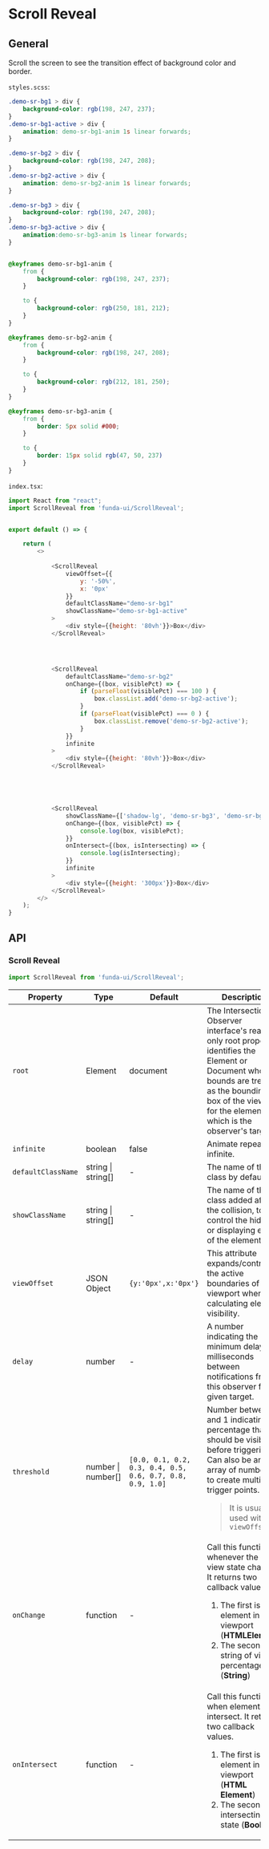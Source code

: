 # Scroll Reveal



## General

Scroll the screen to see the transition effect of background color and border.


`styles.scss`:
```css
.demo-sr-bg1 > div {
    background-color: rgb(198, 247, 237);
}
.demo-sr-bg1-active > div {
    animation: demo-sr-bg1-anim 1s linear forwards;
}

.demo-sr-bg2 > div {
    background-color: rgb(198, 247, 208);
}
.demo-sr-bg2-active > div {
    animation: demo-sr-bg2-anim 1s linear forwards;
}

.demo-sr-bg3 > div {
    background-color: rgb(198, 247, 208);
}
.demo-sr-bg3-active > div {
    animation:demo-sr-bg3-anim 1s linear forwards;
}


@keyframes demo-sr-bg1-anim {
    from {
        background-color: rgb(198, 247, 237);
    }

    to {
        background-color: rgb(250, 181, 212);
    }
}

@keyframes demo-sr-bg2-anim {
    from {
        background-color: rgb(198, 247, 208);
    }

    to {
        background-color: rgb(212, 181, 250);
    }
}

@keyframes demo-sr-bg3-anim {
    from {
        border: 5px solid #000;
    }

    to {
        border: 15px solid rgb(47, 50, 237)
    }
}
```


`index.tsx`:
```js
import React from "react";
import ScrollReveal from 'funda-ui/ScrollReveal';


export default () => {

    return (
        <>
          
            <ScrollReveal 
                viewOffset={{
                    y: '-50%',
                    x: '0px'
                }}
                defaultClassName="demo-sr-bg1"
                showClassName="demo-sr-bg1-active"
            >
                <div style={{height: '80vh'}}>Box</div>
            </ScrollReveal>




            <ScrollReveal 
                defaultClassName="demo-sr-bg2"
                onChange={(box, visiblePct) => {
                    if (parseFloat(visiblePct) === 100 ) {
                        box.classList.add('demo-sr-bg2-active');
                    }
                    if (parseFloat(visiblePct) === 0 ) {
                        box.classList.remove('demo-sr-bg2-active');
                    }
                }}
                infinite
            >
                <div style={{height: '80vh'}}>Box</div>
            </ScrollReveal>





            <ScrollReveal 
                showClassName={['shadow-lg', 'demo-sr-bg3', 'demo-sr-bg3-active']}
                onChange={(box, visiblePct) => {
                    console.log(box, visiblePct);
                }}
                onIntersect={(box, isIntersecting) => {
                    console.log(isIntersecting);
                }}
                infinite 
            >
                <div style={{height: '300px'}}>Box</div>
            </ScrollReveal>             
        </>
    );
}
```


## API

### Scroll Reveal
```js
import ScrollReveal from 'funda-ui/ScrollReveal';
```
| Property | Type | Default | Description | Required |
| --- | --- | --- | --- | --- |
| `root` | Element | document | The Intersection Observer interface's read-only root property identifies the Element or Document whose bounds are treated as the bounding box of the viewport for the element which is the observer's target. | - |
| `infinite` | boolean | false | Animate repeat infinite. | - |
| `defaultClassName` | string \| string[]  | - | The name of the class by default. | - |
| `showClassName` | string \| string[]  | - | The name of the class added after the collision, to control the hiding or displaying effect of the element. | - |
| `viewOffset` | JSON Object  | `{y:'0px',x:'0px'}` | This attribute expands/contracts the active boundaries of the viewport when calculating element visibility. | - |
| `delay` | number | - | A number indicating the minimum delay in milliseconds between notifications from this observer for a given target. | - |
| `threshold` | number \| number[] | `[0.0, 0.1, 0.2, 0.3, 0.4, 0.5, 0.6, 0.7, 0.8, 0.9, 1.0]` | Number between 0 and 1 indicating the percentage that should be visible before triggering. Can also be an array of numbers, to create multiple trigger points. <blockquote>It is usually used with `viewOffset`</blockquote> | - |
| `onChange` | function  | - | Call this function whenever the in view state changes. It returns two callback values. <br /> <ol><li>The first is the element in the viewport (**HTMLElement**)</li><li>The second is a string of visible percentage (**String**)</li></ol> | - |
| `onIntersect` | function  | - | Call this function when elements intersect. It returns two callback values. <br /> <ol><li>The first is the element in the viewport (**HTML Element**)</li><li>The second is intersecting state (**Boolean**)</li></ol> | - |



